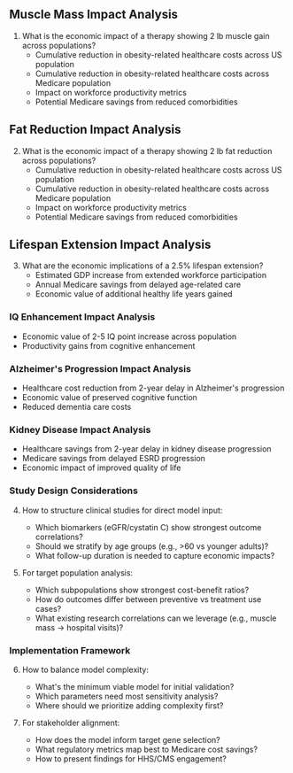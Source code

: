 ## Muscle Mass Impact Analysis
1. What is the economic impact of a therapy showing 2 lb muscle gain across populations?
   - Cumulative reduction in obesity-related healthcare costs across US population
   - Cumulative reduction in obesity-related healthcare costs across Medicare population
   - Impact on workforce productivity metrics
   - Potential Medicare savings from reduced comorbidities

## Fat Reduction Impact Analysis
2. What is the economic impact of a therapy showing 2 lb fat reduction across populations?
   - Cumulative reduction in obesity-related healthcare costs across US population
   - Cumulative reduction in obesity-related healthcare costs across Medicare population
   - Impact on workforce productivity metrics
   - Potential Medicare savings from reduced comorbidities

## Lifespan Extension Impact Analysis
3. What are the economic implications of a 2.5% lifespan extension?
   - Estimated GDP increase from extended workforce participation
   - Annual Medicare savings from delayed age-related care
   - Economic value of additional healthy life years gained

### IQ Enhancement Impact Analysis
- Economic value of 2-5 IQ point increase across population
- Productivity gains from cognitive enhancement
   
### Alzheimer's Progression Impact Analysis
- Healthcare cost reduction from 2-year delay in Alzheimer's progression
- Economic value of preserved cognitive function
- Reduced dementia care costs
   
### Kidney Disease Impact Analysis
   - Healthcare savings from 2-year delay in kidney disease progression
   - Medicare savings from delayed ESRD progression
   - Economic impact of improved quality of life


### Study Design Considerations
4. How to structure clinical studies for direct model input:
   - Which biomarkers (eGFR/cystatin C) show strongest outcome correlations?
   - Should we stratify by age groups (e.g., >60 vs younger adults)?
   - What follow-up duration is needed to capture economic impacts?

5. For target population analysis:
   - Which subpopulations show strongest cost-benefit ratios?
   - How do outcomes differ between preventive vs treatment use cases?
   - What existing research correlations can we leverage (e.g., muscle mass → hospital visits)?

### Implementation Framework
6. How to balance model complexity:
   - What's the minimum viable model for initial validation?
   - Which parameters need most sensitivity analysis?
   - Where should we prioritize adding complexity first?

7. For stakeholder alignment:
   - How does the model inform target gene selection?
   - What regulatory metrics map best to Medicare cost savings?
   - How to present findings for HHS/CMS engagement?
